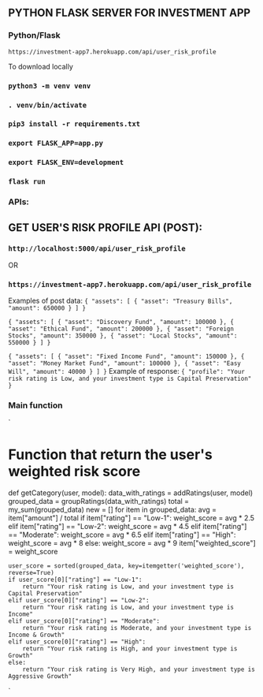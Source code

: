 ## PYTHON FLASK SERVER FOR INVESTMENT APP

### Python/Flask

`https://investment-app7.herokuapp.com/api/user_risk_profile`

To download locally

### `python3 -m venv venv`

### `. venv/bin/activate`

### `pip3 install -r requirements.txt`

### `export FLASK_APP=app.py`
### `export FLASK_ENV=development`

### `flask run`


### APIs:

## GET USER'S RISK PROFILE API (POST):
### `http://localhost:5000/api/user_risk_profile`

OR

### `https://investment-app7.herokuapp.com/api/user_risk_profile`

Examples of post data:
`
{
    "assets": [
    {
        "asset": "Treasury Bills",
        "amount": 650000
    }
]
}
`

`
{
    "assets": [
    {
        "asset": "Discovery Fund",
        "amount": 100000
    },
       {
        "asset": "Ethical Fund",
        "amount": 200000
    },
    {
        "asset": "Foreign Stocks",
        "amount": 350000
    },
       {
        "asset": "Local Stocks",
        "amount": 550000
    }
]
}
`

`
{
    "assets": [
    {
        "asset": "Fixed Income Fund",
        "amount": 150000
    },
       {
        "asset": "Money Market Fund",
        "amount": 100000
    },
       {
        "asset": "Easy Will",
        "amount": 40000
    }
]
}
`
Example of response:
`
{
    "profile": "Your risk rating is Low, and your investment type is Capital Preservation"
}
`

### Main function

`
# Function that return the user's weighted risk score

def getCategory(user, model):
    data_with_ratings = addRatings(user, model)
    grouped_data = groupRatings(data_with_ratings)
    total = my_sum(grouped_data)
    new = []
    for item in grouped_data:
        avg = item["amount"] / total
        if item["rating"] == "Low-1":
            weight_score = avg * 2.5
        elif item["rating"] == "Low-2":
            weight_score = avg * 4.5
        elif item["rating"] == "Moderate":
            weight_score = avg * 6.5
        elif item["rating"] == "High":
            weight_score = avg * 8
        else:
            weight_score = avg * 9
        item["weighted_score"] = weight_score

    user_score = sorted(grouped_data, key=itemgetter('weighted_score'), reverse=True)
    if user_score[0]["rating"] == "Low-1":
        return "Your risk rating is Low, and your investment type is Capital Preservation"
    elif user_score[0]["rating"] == "Low-2":
        return "Your risk rating is Low, and your investment type is Income"
    elif user_score[0]["rating"] == "Moderate":
        return "Your risk rating is Moderate, and your investment type is Income & Growth"
    elif user_score[0]["rating"] == "High":
        return "Your risk rating is High, and your investment type is Growth"
    else:
        return "Your risk rating is Very High, and your investment type is Aggressive Growth"
`